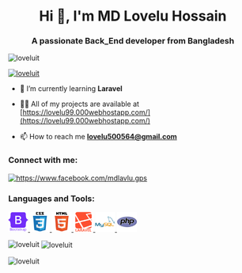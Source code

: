<h1 align="center">Hi 👋, I'm MD Lovelu Hossain</h1>
<h3 align="center">A passionate Back_End developer from Bangladesh</h3>

<p align="left"> <img src="https://media1.tenor.com/m/h-KRy4Ym32cAAAAC/beckadoodles-love.gif" alt="loveluit" /> </p>

<p align="left"> <a href="https://github.com/ryo-ma/github-profile-trophy"><img src="https://github-profile-trophy.vercel.app/?username=loveluit" alt="loveluit" /></a> </p>

- 🌱 I’m currently learning **Laravel**

- 👨‍💻 All of my projects are available at [https://lovelu99.000webhostapp.com/](https://lovelu99.000webhostapp.com/)

- 📫 How to reach me **lovelu500564@gmail.com**

<h3 align="left">Connect with me:</h3>
<p align="left">
<a href="https://fb.com/https://www.facebook.com/mdlavlu.gps" target="blank"><img align="center" src="https://raw.githubusercontent.com/rahuldkjain/github-profile-readme-generator/master/src/images/icons/Social/facebook.svg" alt="https://www.facebook.com/mdlavlu.gps" height="30" width="40" /></a>
</p>

<h3 align="left">Languages and Tools:</h3>
<p align="left"> <a href="https://getbootstrap.com" target="_blank" rel="noreferrer"> <img src="https://raw.githubusercontent.com/devicons/devicon/master/icons/bootstrap/bootstrap-plain-wordmark.svg" alt="bootstrap" width="40" height="40"/> </a> <a href="https://www.w3schools.com/css/" target="_blank" rel="noreferrer"> <img src="https://raw.githubusercontent.com/devicons/devicon/master/icons/css3/css3-original-wordmark.svg" alt="css3" width="40" height="40"/> </a> <a href="https://www.w3.org/html/" target="_blank" rel="noreferrer"> <img src="https://raw.githubusercontent.com/devicons/devicon/master/icons/html5/html5-original-wordmark.svg" alt="html5" width="40" height="40"/> </a> <a href="https://laravel.com/" target="_blank" rel="noreferrer"> <img src="https://raw.githubusercontent.com/devicons/devicon/master/icons/laravel/laravel-plain-wordmark.svg" alt="laravel" width="40" height="40"/> </a> <a href="https://www.mysql.com/" target="_blank" rel="noreferrer"> <img src="https://raw.githubusercontent.com/devicons/devicon/master/icons/mysql/mysql-original-wordmark.svg" alt="mysql" width="40" height="40"/> </a> <a href="https://www.php.net" target="_blank" rel="noreferrer"> <img src="https://raw.githubusercontent.com/devicons/devicon/master/icons/php/php-original.svg" alt="php" width="40" height="40"/> </a> </p>

<p><img align="left" src="https://github-readme-stats.vercel.app/api/top-langs?username=loveluit&show_icons=true&locale=en&layout=compact" alt="loveluit" /></p>

<p>&nbsp;<img align="center" src="https://github-readme-stats.vercel.app/api?username=loveluit&show_icons=true&locale=en" alt="loveluit" /></p>

<p><img align="center" src="https://github-readme-streak-stats.herokuapp.com/?user=loveluit&" alt="loveluit" /></p>
